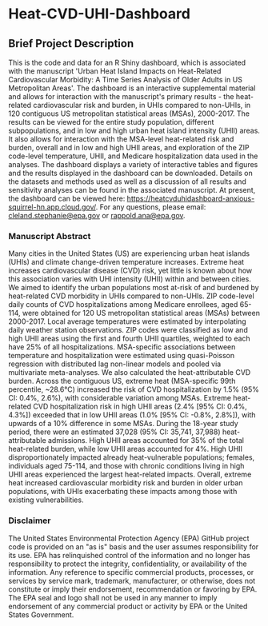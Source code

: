 # Heat-CVD-UHI-Dashboard

## Brief Project Description
This is the code and data for an R Shiny dashboard, which is associated with the manuscript 'Urban Heat Island Impacts on Heat-Related Cardiovascular Morbidity: A Time Series Analysis of Older Adults in US Metropolitan Areas'. The dashboard is an interactive supplemental material and allows for interaction with the manuscript's primary results - the heat-related cardiovascular risk and burden, in UHIs compared to non-UHIs, in 120 contiguous US metropolitan statistical areas (MSAs), 2000-2017. The results can be viewed for the entire study population, different subpopulations, and in low and high urban heat island intensity (UHII) areas. It also allows for interaction with the MSA-level heat-related risk and burden, overall and in low and high UHII areas, and exploration of the ZIP code-level temperature, UHII, and Medicare hospitalization data used in the analyses. The dashboard displays a variety of interactive tables and figures and the results displayed in the dashboard can be downloaded. Details on the datasets and methods used as well as a discussion of all results and sensitivity analyses can be found in the associated manuscript. At present, the dashboard can be viewed here: https://heatcvduhidashboard-anxious-squirrel-hn.app.cloud.gov/. For any questions, please email: cleland.stephanie@epa.gov or rappold.ana@epa.gov.

### Manuscript Abstract
Many cities in the United States (US) are experiencing urban heat islands (UHIs) and climate change-driven temperature increases. Extreme heat increases cardiovascular disease (CVD) risk, yet little is known about how this association varies with UHI intensity (UHII) within and between cities. We aimed to identify the urban populations most at-risk of and burdened by heat-related CVD morbidity in UHIs compared to non-UHIs. ZIP code-level daily counts of CVD hospitalizations among Medicare enrollees, aged 65-114, were obtained for 120 US metropolitan statistical areas (MSAs) between 2000-2017. Local average temperatures were estimated by interpolating daily weather station observations. ZIP codes were classified as low and high UHII areas using the first and fourth UHII quartiles, weighted to each have 25% of all hospitalizations. MSA-specific associations between temperature and hospitalization were estimated using quasi-Poisson regression with distributed lag non-linear models and pooled via multivariate meta-analyses. We also calculated the heat-attributable CVD burden. Across the contiguous US, extreme heat (MSA-specific 99th percentile, ~28.6°C) increased the risk of CVD hospitalization by 1.5% (95% CI: 0.4%, 2.6%), with considerable variation among MSAs. Extreme heat-related CVD hospitalization risk in high UHII areas (2.4% [95% CI: 0.4%, 4.3%]) exceeded that in low UHII areas (1.0% [95% CI: -0.8%, 2.8%]), with upwards of a 10% difference in some MSAs. During the 18-year study period, there were an estimated 37,028 (95% CI: 35,741, 37,988) heat-attributable admissions. High UHII areas accounted for 35% of the total heat-related burden, while low UHII areas accounted for 4%. High UHII disproportionately impacted already heat-vulnerable populations; females, individuals aged 75-114, and those with chronic conditions living in high UHII areas experienced the largest heat-related impacts. Overall, extreme heat increased cardiovascular morbidity risk and burden in older urban populations, with UHIs exacerbating these impacts among those with existing vulnerabilities.

### Disclaimer
The United States Environmental Protection Agency (EPA) GitHub project code is provided on an "as is" basis and the user assumes responsibility for its use. EPA has relinquished control of the information and no longer has responsibility to protect the integrity, confidentiality, or availability of the information. Any reference to specific commercial products, processes, or services by service mark, trademark, manufacturer, or otherwise, does not constitute or imply their endorsement, recommendation or favoring by EPA. The EPA seal and logo shall not be used in any manner to imply endorsement of any commercial product or activity by EPA or the United States Government. 
